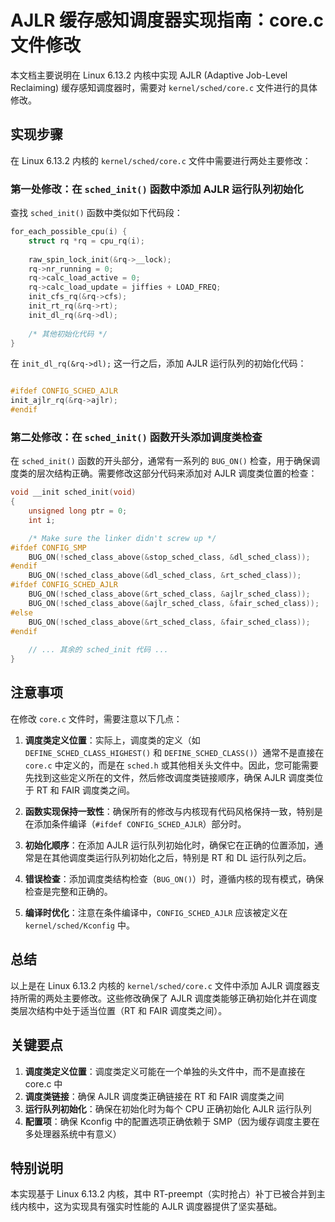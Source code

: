 # AJLR 缓存感知调度器实现指南：core.c 文件修改

本文档主要说明在 Linux 6.13.2 内核中实现 AJLR (Adaptive Job-Level Reclaiming) 缓存感知调度器时，需要对 `kernel/sched/core.c` 文件进行的具体修改。

## 实现步骤

在 Linux 6.13.2 内核的 `kernel/sched/core.c` 文件中需要进行两处主要修改：

### 第一处修改：在 `sched_init()` 函数中添加 AJLR 运行队列初始化

查找 `sched_init()` 函数中类似如下代码段：

```c
for_each_possible_cpu(i) {
    struct rq *rq = cpu_rq(i);
    
    raw_spin_lock_init(&rq->__lock);
    rq->nr_running = 0;
    rq->calc_load_active = 0;
    rq->calc_load_update = jiffies + LOAD_FREQ;
    init_cfs_rq(&rq->cfs);
    init_rt_rq(&rq->rt);
    init_dl_rq(&rq->dl);
    
    /* 其他初始化代码 */
}
```

在 `init_dl_rq(&rq->dl);` 这一行之后，添加 AJLR 运行队列的初始化代码：

```c

#ifdef CONFIG_SCHED_AJLR
init_ajlr_rq(&rq->ajlr);
#endif
```

### 第二处修改：在 `sched_init()` 函数开头添加调度类检查

在 `sched_init()` 函数的开头部分，通常有一系列的 `BUG_ON()` 检查，用于确保调度类的层次结构正确。需要修改这部分代码来添加对 AJLR 调度类位置的检查：

```c
void __init sched_init(void)
{
    unsigned long ptr = 0;
    int i;

    /* Make sure the linker didn't screw up */
#ifdef CONFIG_SMP
    BUG_ON(!sched_class_above(&stop_sched_class, &dl_sched_class));
#endif
    BUG_ON(!sched_class_above(&dl_sched_class, &rt_sched_class));
#ifdef CONFIG_SCHED_AJLR
    BUG_ON(!sched_class_above(&rt_sched_class, &ajlr_sched_class));
    BUG_ON(!sched_class_above(&ajlr_sched_class, &fair_sched_class));
#else
    BUG_ON(!sched_class_above(&rt_sched_class, &fair_sched_class));
#endif
    
    // ... 其余的 sched_init 代码 ...
}
```

## 注意事项

在修改 `core.c` 文件时，需要注意以下几点：

1. **调度类定义位置**：实际上，调度类的定义（如 `DEFINE_SCHED_CLASS_HIGHEST()` 和 `DEFINE_SCHED_CLASS()`）通常不是直接在 `core.c` 中定义的，而是在 `sched.h` 或其他相关头文件中。因此，您可能需要先找到这些定义所在的文件，然后修改调度类链接顺序，确保 AJLR 调度类位于 RT 和 FAIR 调度类之间。

2. **函数实现保持一致性**：确保所有的修改与内核现有代码风格保持一致，特别是在添加条件编译（`#ifdef CONFIG_SCHED_AJLR`）部分时。

3. **初始化顺序**：在添加 AJLR 运行队列初始化时，确保它在正确的位置添加，通常是在其他调度类运行队列初始化之后，特别是 RT 和 DL 运行队列之后。

4. **错误检查**：添加调度类结构检查（`BUG_ON()`）时，遵循内核的现有模式，确保检查是完整和正确的。

5. **编译时优化**：注意在条件编译中，`CONFIG_SCHED_AJLR` 应该被定义在 `kernel/sched/Kconfig` 中。

## 总结

以上是在 Linux 6.13.2 内核的 `kernel/sched/core.c` 文件中添加 AJLR 调度器支持所需的两处主要修改。这些修改确保了 AJLR 调度类能够正确初始化并在调度类层次结构中处于适当位置（RT 和 FAIR 调度类之间）。

## 关键要点

1. **调度类定义位置**：调度类定义可能在一个单独的头文件中，而不是直接在 core.c 中
2. **调度类链接**：确保 AJLR 调度类正确链接在 RT 和 FAIR 调度类之间
3. **运行队列初始化**：确保在初始化时为每个 CPU 正确初始化 AJLR 运行队列
4. **配置项**：确保 Kconfig 中的配置选项正确依赖于 SMP（因为缓存调度主要在多处理器系统中有意义）

## 特别说明

本实现基于 Linux 6.13.2 内核，其中 RT-preempt（实时抢占）补丁已被合并到主线内核中，这为实现具有强实时性能的 AJLR 调度器提供了坚实基础。